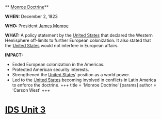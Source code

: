 ** [Monroe Doctrine](./../monroe-doctrine/)**

**WHEN:** December 2, 1823

**WHO:** President [James Monroe](./../james-monroe/)

**WHAT:** A policy statement by the [United States](./../united-states/) that declared the Western Hemisphere off-limits to further European colonization. It also stated that the [United States](./../united-states/) would not interfere in European affairs.

**IMPACT:**
* Ended European colonization in the Americas.
* Protected American security interests.
* Strengthened the [United States](./../united-states/)' position as a world power.
* Led to the [United States](./../united-states/) becoming involved in conflicts in Latin America to enforce the doctrine.
+++
 title = 'Monroe Doctrine'
[params]
	author = 'Carson West'
+++
# [IDS Unit 3](./../ids-unit-3/)